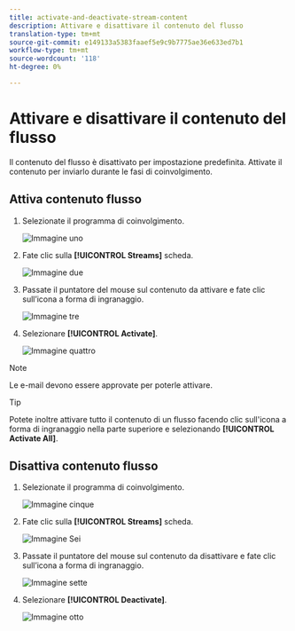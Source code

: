 ```yaml
---
title: activate-and-deactivate-stream-content
description: Attivare e disattivare il contenuto del flusso
translation-type: tm+mt
source-git-commit: e149133a5383faaef5e9c9b7775ae36e633ed7b1
workflow-type: tm+mt
source-wordcount: '118'
ht-degree: 0%

---
```



# Attivare e disattivare il contenuto del flusso

Il contenuto del flusso è disattivato per impostazione predefinita. Attivate il contenuto per inviarlo durante le fasi di coinvolgimento.

## Attiva contenuto flusso

1. Selezionate il programma di coinvolgimento.

   ![Immagine uno](/help/sky/assets/engagement-programs/activate-and-deactivate-stream-content/activate-and-deactivate-stream-content-1.png)

1. Fate clic sulla **[!UICONTROL Streams]** scheda.

   ![Immagine due](/help/sky/assets/engagement-programs/activate-and-deactivate-stream-content/activate-and-deactivate-stream-content-2.png)

1. Passate il puntatore del mouse sul contenuto da attivare e fate clic sull’icona a forma di ingranaggio.

   ![Immagine tre](/help/sky/assets/engagement-programs/activate-and-deactivate-stream-content/activate-and-deactivate-stream-content-3.png)

1. Selezionare **[!UICONTROL Activate]**.

   ![Immagine quattro](/help/sky/assets/engagement-programs/activate-and-deactivate-stream-content/activate-and-deactivate-stream-content-4.png)

>[!NOTE]
>
>Le e-mail devono essere approvate per poterle attivare.

>[!TIP]
>
>Potete inoltre attivare tutto il contenuto di un flusso facendo clic sull&#39;icona a forma di ingranaggio nella parte superiore e selezionando **[!UICONTROL Activate All]**.

## Disattiva contenuto flusso

1. Selezionate il programma di coinvolgimento.

   ![Immagine cinque](/help/sky/assets/engagement-programs/activate-and-deactivate-stream-content/activate-and-deactivate-stream-content-5.png)

1. Fate clic sulla **[!UICONTROL Streams]** scheda.

   ![Immagine Sei](/help/sky/assets/engagement-programs/activate-and-deactivate-stream-content/activate-and-deactivate-stream-content-6.png)

1. Passate il puntatore del mouse sul contenuto da disattivare e fate clic sull’icona a forma di ingranaggio.

   ![Immagine sette](/help/sky/assets/engagement-programs/activate-and-deactivate-stream-content/activate-and-deactivate-stream-content-7.png)

1. Selezionare **[!UICONTROL Deactivate]**.

   ![Immagine otto](/help/sky/assets/engagement-programs/activate-and-deactivate-stream-content/activate-and-deactivate-stream-content-8.png)
